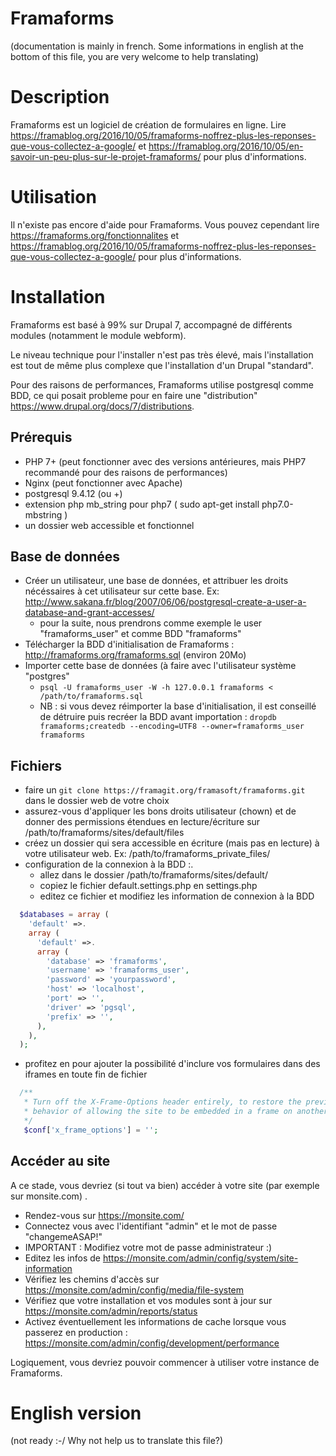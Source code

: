 Framaforms 
==============
(documentation is mainly in french. Some informations in english at the bottom of this file, you are very welcome to help translating)


Description
===============
Framaforms est un logiciel de création de formulaires en ligne.
Lire https://framablog.org/2016/10/05/framaforms-noffrez-plus-les-reponses-que-vous-collectez-a-google/ et https://framablog.org/2016/10/05/en-savoir-un-peu-plus-sur-le-projet-framaforms/ pour plus d'informations.


Utilisation
=============
Il n'existe pas encore d'aide pour Framaforms. Vous pouvez cependant lire https://framaforms.org/fonctionnalites et https://framablog.org/2016/10/05/framaforms-noffrez-plus-les-reponses-que-vous-collectez-a-google/ pour plus d'informations.


Installation
=================

Framaforms est basé à 99% sur Drupal 7, accompagné de différents modules (notamment le module webform).

Le niveau technique pour l'installer n'est pas très élevé, mais l'installation est tout de même plus complexe que l'installation d'un Drupal "standard".

Pour des raisons de performances, Framaforms utilise postgresql comme BDD, ce qui posait probleme pour en faire une "distribution" <https://www.drupal.org/docs/7/distributions>.

## Prérequis

* PHP 7+ (peut fonctionner avec des versions antérieures, mais PHP7 recommandé pour des raisons de performances)
* Nginx (peut fonctionner avec Apache)
* postgresql 9.4.12 (ou +)
* extension php mb_string pour php7 ( sudo apt-get install php7.0-mbstring )
* un dossier web accessible et fonctionnel


## Base de données

* Créer un utilisateur, une base de données, et attribuer les droits nécéssaires à cet utilisateur sur cette base. Ex: http://www.sakana.fr/blog/2007/06/06/postgresql-create-a-user-a-database-and-grant-accesses/
  * pour la suite, nous prendrons comme exemple le user "framaforms_user" et comme BDD "framaforms"
* Télécharger la BDD d'initialisation de Framaforms : http://framaforms.org/framaforms.sql (environ 20Mo)
* Importer cette base de données (à faire avec l'utilisateur système "postgres"
  * `psql -U framaforms_user -W -h 127.0.0.1 framaforms < /path/to/framaforms.sql`
  * NB : si vous devez réimporter la base d'initialisation, il est conseillé de détruire puis recréer la BDD avant importation :  `dropdb framaforms;createdb --encoding=UTF8 --owner=framaforms_user framaforms`

## Fichiers

* faire un `git clone https://framagit.org/framasoft/framaforms.git` dans le dossier web de votre choix
* assurez-vous d'appliquer les bons droits utilisateur (chown) et de donner des permissions étendues en lecture/écriture sur /path/to/framaforms/sites/default/files
* créez un dossier qui sera accessible en écriture (mais pas en lecture) à votre utilisateur web. Ex: /path/to/framaforms_private_files/
* configuration de la connexion à la BDD :.
  * allez dans le dossier /path/to/framaforms/sites/default/
  * copiez le fichier default.settings.php en settings.php
  * editez ce fichier et modifiez les information de connexion à la BDD
  
```php
  $databases = array (
    'default' =>.
    array (
      'default' =>.
      array (
        'database' => 'framaforms',
        'username' => 'framaforms_user',
        'password' => 'yourpassword',
        'host' => 'localhost',
        'port' => '',
        'driver' => 'pgsql',
        'prefix' => '',
      ),
    ),
  );
```

* profitez en pour ajouter la possibilité d'inclure vos formulaires dans des iframes en toute fin de fichier

```php
  /**
   * Turn off the X-Frame-Options header entirely, to restore the previous
   * behavior of allowing the site to be embedded in a frame on another site.
   */
   $conf['x_frame_options'] = '';
```

## Accéder au site

A ce stade, vous devriez (si tout va bien) accéder à votre site (par exemple sur monsite.com) .

* Rendez-vous sur https://monsite.com/
* Connectez vous avec l'identifiant "admin" et le mot de passe "changemeASAP!"
* IMPORTANT : Modifiez votre mot de passe administrateur :)
* Editez les infos de https://monsite.com/admin/config/system/site-information
* Vérifiez les chemins d'accès sur https://monsite.com/admin/config/media/file-system
* Vérifiez que votre installation et vos modules sont à jour sur https://monsite.com/admin/reports/status
* Activez éventuellement les informations de cache lorsque vous passerez en production : https://monsite.com/admin/config/development/performance

Logiquement, vous devriez pouvoir commencer à utiliser votre instance de Framaforms.


English version
==================
(not ready :-/ Why not help us to translate this file?)









